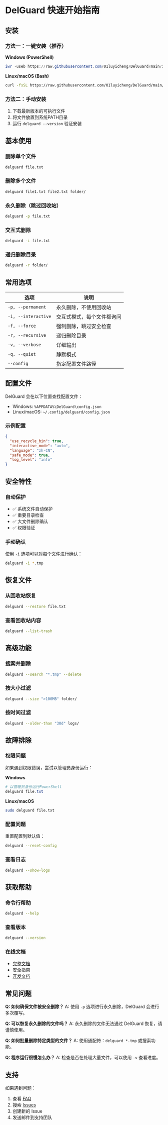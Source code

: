 # DelGuard 快速开始指南

## 安装

### 方法一：一键安装（推荐）

**Windows (PowerShell)**
```powershell
iwr -useb https://raw.githubusercontent.com/01luyicheng/DelGuard/main/install.ps1 | iex
```

**Linux/macOS (Bash)**
```bash
curl -fsSL https://raw.githubusercontent.com/01luyicheng/DelGuard/main/install.sh | bash
```

### 方法二：手动安装

1. 下载最新版本的可执行文件
2. 将文件放置到系统PATH目录
3. 运行 `delguard --version` 验证安装

## 基本使用

### 删除单个文件
```bash
delguard file.txt
```

### 删除多个文件
```bash
delguard file1.txt file2.txt folder/
```

### 永久删除（跳过回收站）
```bash
delguard -p file.txt
```

### 交互式删除
```bash
delguard -i file.txt
```

### 递归删除目录
```bash
delguard -r folder/
```

## 常用选项

| 选项 | 说明 |
|------|------|
| `-p, --permanent` | 永久删除，不使用回收站 |
| `-i, --interactive` | 交互式模式，每个文件都询问 |
| `-f, --force` | 强制删除，跳过安全检查 |
| `-r, --recursive` | 递归删除目录 |
| `-v, --verbose` | 详细输出 |
| `-q, --quiet` | 静默模式 |
| `--config` | 指定配置文件路径 |

## 配置文件

DelGuard 会在以下位置查找配置文件：
- Windows: `%APPDATA%\DelGuard\config.json`
- Linux/macOS: `~/.config/delguard/config.json`

### 示例配置
```json
{
  "use_recycle_bin": true,
  "interactive_mode": "auto",
  "language": "zh-CN",
  "safe_mode": true,
  "log_level": "info"
}
```

## 安全特性

### 自动保护
- ✅ 系统文件自动保护
- ✅ 重要目录检查
- ✅ 大文件删除确认
- ✅ 权限验证

### 手动确认
使用 `-i` 选项可以对每个文件进行确认：
```bash
delguard -i *.tmp
```

## 恢复文件

### 从回收站恢复
```bash
delguard --restore file.txt
```

### 查看回收站内容
```bash
delguard --list-trash
```

## 高级功能

### 搜索并删除
```bash
delguard --search "*.tmp" --delete
```

### 按大小过滤
```bash
delguard --size ">100MB" folder/
```

### 按时间过滤
```bash
delguard --older-than "30d" logs/
```

## 故障排除

### 权限问题
如果遇到权限错误，尝试以管理员身份运行：

**Windows**
```powershell
# 以管理员身份运行PowerShell
delguard file.txt
```

**Linux/macOS**
```bash
sudo delguard file.txt
```

### 配置问题
重置配置到默认值：
```bash
delguard --reset-config
```

### 查看日志
```bash
delguard --show-logs
```

## 获取帮助

### 命令行帮助
```bash
delguard --help
```

### 查看版本
```bash
delguard --version
```

### 在线文档
- [完整文档](docs/README.md)
- [安全指南](docs/SECURITY.md)
- [开发文档](docs/DEVELOPMENT.md)

## 常见问题

**Q: 如何确保文件被安全删除？**
A: 使用 `-p` 选项进行永久删除，DelGuard 会进行多次覆写。

**Q: 可以恢复永久删除的文件吗？**
A: 永久删除的文件无法通过 DelGuard 恢复，请谨慎使用。

**Q: 如何批量删除特定类型的文件？**
A: 使用通配符：`delguard *.tmp` 或搜索功能。

**Q: 程序运行很慢怎么办？**
A: 检查是否在处理大量文件，可以使用 `-v` 查看进度。

## 支持

如果遇到问题：
1. 查看 [FAQ](docs/FAQ.md)
2. 搜索 [Issues](https://github.com/01luyicheng/DelGuard/issues)
3. 创建新的 Issue
4. 发送邮件到支持团队